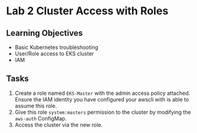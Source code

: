 Lab 2 Cluster Access with Roles
===

Learning Objectives
---
* Basic Kubernetes troubleshooting
* User/Role access to EKS cluster
* IAM

Tasks
---
1. Create a role named `EKS-Master` with the admin access policy attached. Ensure the IAM identity you have configured your awscli with is able to assume this role.
2. Give this role `system:masters` permission to the cluster by modifying the `aws-auth` ConfigMap.
3. Access the cluster via the new role.
